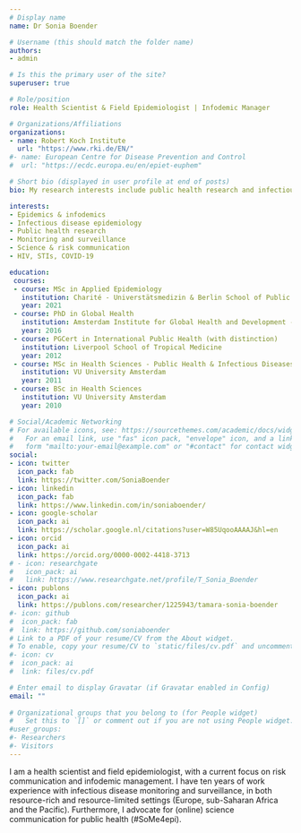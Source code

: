```yaml
---
# Display name
name: Dr Sonia Boender

# Username (this should match the folder name)
authors:
- admin

# Is this the primary user of the site?
superuser: true

# Role/position
role: Health Scientist & Field Epidemiologist | Infodemic Manager

# Organizations/Affiliations
organizations:
- name: Robert Koch Institute
  url: "https://www.rki.de/EN/"
#- name: European Centre for Disease Prevention and Control
#  url: "https://ecdc.europa.eu/en/epiet-euphem"

# Short bio (displayed in user profile at end of posts)
bio: My research interests include public health research and infectious disease epidemiology. 

interests:
- Epidemics & infodemics
- Infectious disease epidemiology
- Public health research
- Monitoring and surveillance
- Science & risk communication 
- HIV, STIs, COVID-19

education:
 courses:
 - course: MSc in Applied Epidemiology
   institution: Charité - Universtätsmedizin & Berlin School of Public Health
   year: 2021
 - course: PhD in Global Health
   institution: Amsterdam Institute for Global Health and Development - University of Amsterdam
   year: 2016
 - course: PGCert in International Public Health (with distinction)
   institution: Liverpool School of Tropical Medicine
   year: 2012
 - course: MSc in Health Sciences - Public Health & Infectious Diseases
   institution: VU University Amsterdam
   year: 2011
 - course: BSc in Health Sciences 
   institution: VU University Amsterdam
   year: 2010

# Social/Academic Networking
# For available icons, see: https://sourcethemes.com/academic/docs/widgets/#icons
#   For an email link, use "fas" icon pack, "envelope" icon, and a link in the
#   form "mailto:your-email@example.com" or "#contact" for contact widget.
social:
- icon: twitter
  icon_pack: fab
  link: https://twitter.com/SoniaBoender
- icon: linkedin
  icon_pack: fab
  link: https://www.linkedin.com/in/soniaboender/ 
- icon: google-scholar
  icon_pack: ai
  link: https://scholar.google.nl/citations?user=W85UqooAAAAJ&hl=en
- icon: orcid
  icon_pack: ai
  link: https://orcid.org/0000-0002-4418-3713
# - icon: researchgate
#   icon_pack: ai
#   link: https://www.researchgate.net/profile/T_Sonia_Boender
- icon: publons
  icon_pack: ai
  link: https://publons.com/researcher/1225943/tamara-sonia-boender
#- icon: github
#  icon_pack: fab
#  link: https://github.com/soniaboender 
# Link to a PDF of your resume/CV from the About widget.
# To enable, copy your resume/CV to `static/files/cv.pdf` and uncomment the lines below.  
#- icon: cv
#  icon_pack: ai
#  link: files/cv.pdf

# Enter email to display Gravatar (if Gravatar enabled in Config)
email: ""
  
# Organizational groups that you belong to (for People widget)
#   Set this to `[]` or comment out if you are not using People widget.  
#user_groups:
#- Researchers
#- Visitors
---
```

I am a health scientist and field epidemiologist, with a current focus on risk communication and infodemic management. I have ten years of work experience with infectious disease monitoring and surveillance, in both resource-rich and resource-limited settings (Europe, sub-Saharan Africa and the Pacific). Furthermore, I advocate for (online) science communication for public health (#SoMe4epi).

